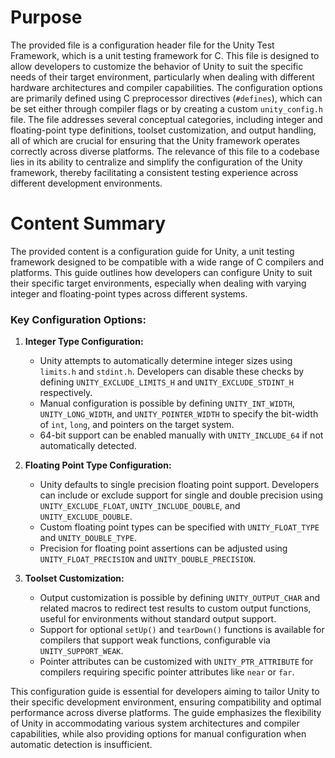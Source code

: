 # Purpose
The provided file is a configuration header file for the Unity Test Framework, which is a unit testing framework for C. This file is designed to allow developers to customize the behavior of Unity to suit the specific needs of their target environment, particularly when dealing with different hardware architectures and compiler capabilities. The configuration options are primarily defined using C preprocessor directives (`#defines`), which can be set either through compiler flags or by creating a custom `unity_config.h` file. The file addresses several conceptual categories, including integer and floating-point type definitions, toolset customization, and output handling, all of which are crucial for ensuring that the Unity framework operates correctly across diverse platforms. The relevance of this file to a codebase lies in its ability to centralize and simplify the configuration of the Unity framework, thereby facilitating a consistent testing experience across different development environments.
# Content Summary
The provided content is a configuration guide for Unity, a unit testing framework designed to be compatible with a wide range of C compilers and platforms. This guide outlines how developers can configure Unity to suit their specific target environments, especially when dealing with varying integer and floating-point types across different systems.

### Key Configuration Options:

1. **Integer Type Configuration:**
   - Unity attempts to automatically determine integer sizes using `limits.h` and `stdint.h`. Developers can disable these checks by defining `UNITY_EXCLUDE_LIMITS_H` and `UNITY_EXCLUDE_STDINT_H` respectively.
   - Manual configuration is possible by defining `UNITY_INT_WIDTH`, `UNITY_LONG_WIDTH`, and `UNITY_POINTER_WIDTH` to specify the bit-width of `int`, `long`, and pointers on the target system.
   - 64-bit support can be enabled manually with `UNITY_INCLUDE_64` if not automatically detected.

2. **Floating Point Type Configuration:**
   - Unity defaults to single precision floating point support. Developers can include or exclude support for single and double precision using `UNITY_EXCLUDE_FLOAT`, `UNITY_INCLUDE_DOUBLE`, and `UNITY_EXCLUDE_DOUBLE`.
   - Custom floating point types can be specified with `UNITY_FLOAT_TYPE` and `UNITY_DOUBLE_TYPE`.
   - Precision for floating point assertions can be adjusted using `UNITY_FLOAT_PRECISION` and `UNITY_DOUBLE_PRECISION`.

3. **Toolset Customization:**
   - Output customization is possible by defining `UNITY_OUTPUT_CHAR` and related macros to redirect test results to custom output functions, useful for environments without standard output support.
   - Support for optional `setUp()` and `tearDown()` functions is available for compilers that support weak functions, configurable via `UNITY_SUPPORT_WEAK`.
   - Pointer attributes can be customized with `UNITY_PTR_ATTRIBUTE` for compilers requiring specific pointer attributes like `near` or `far`.

This configuration guide is essential for developers aiming to tailor Unity to their specific development environment, ensuring compatibility and optimal performance across diverse platforms. The guide emphasizes the flexibility of Unity in accommodating various system architectures and compiler capabilities, while also providing options for manual configuration when automatic detection is insufficient.

